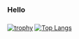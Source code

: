 
### Hello

### 
[![trophy](https://github-profile-trophy.vercel.app/?username=asnvpp&theme=onedark)](https://github.com/ryo-ma/github-profile-trophy)
[![Top Langs](https://github-readme-stats.vercel.app/api/top-langs/?username=asnvpp&layout=donut-vertical)](https://github.com/anuraghazra/github-readme-stats)
